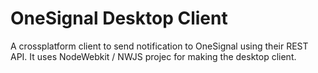 OneSignal Desktop Client
==========================

A crossplatform client to send notification to OneSignal using their REST API. It uses NodeWebkit / NWJS projec for making the desktop client.